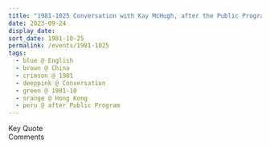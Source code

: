 ```yaml
---
title: "1981-1025 Conversation with Kay McHugh, after the Public Program, Hotel, Hong Kong, China"
date: 2023-09-24
display_date: 
sort_date: 1981-10-25
permalink: /events/1981-1025
tags:
  - blue @ English
  - brown @ China
  - crimson @ 1981
  - deeppink @ Conversation
  - green @ 1981-10
  - orange @ Hong Kong
  - peru @ after Public Program
---
```


<wave-list>
  <list-title color="green" width="75">Key Quote</list-title>
  <list-item color="BlanchedAlmond"  width="200"></list-item>
  <list-item color="Lavender"></list-item>
  <list-item color="BlanchedAlmond"></list-item>
</wave-list>

<br>

<wave-list>
  <list-title color="green" width="75">Comments</list-title>
  <list-item color="BlanchedAlmond"  width="200"></list-item>
  <list-item color="Lavender"></list-item>
  <list-item color="BlanchedAlmond"></list-item>
</wave-list>